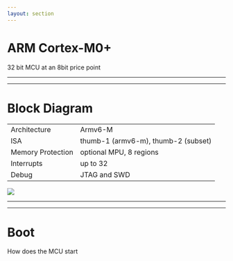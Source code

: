 ```yaml
---
layout: section
---
```

# ARM Cortex-M0+
32 bit MCU at an 8bit price point 

---
---
# Block Diagram

<div grid="~ cols-2 gap-4">

<div>

| | |
|-|-|
| Architecture | Armv6-M |
| ISA | thumb-1 (armv6-m), thumb-2 (subset) |
| Memory Protection | optional MPU, 8 regions |
| Interrupts | up to 32 |
| Debug | JTAG and SWD |

</div>

<img src="/cortex-m0-plus/cortex-m0-plus.avif" class="m-10 h-90">

</div>

---
---
# Boot
How does the MCU start